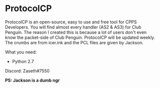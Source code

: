 # ProtocolCP

ProtocolCP is an open-source, easy to use and free tool for CPPS Developers.
You will find almost every handler (AS2 & AS3) for Club Penguin.
The reason I created this is because a lot of users don't even know the packet-side of Club Penguin.
ProtocolCP will be updated weekly.
The crumbs are from icer.ink and the PCL files are given by Jackson.

What you need:
* Python 2.7



Discord: Zaseth#7550

**PS: Jackson is a dumb ngr**
